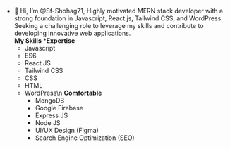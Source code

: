 - 👋 Hi, I’m @Sf-Shohag71, 
Highly motivated MERN stack developer with a strong foundation in Javascript, React.js, Tailwind CSS, and WordPress. Seeking a challenging role to leverage my skills and contribute to developing innovative web applications.<br />
**My Skills**
  ***Expertise**
  - Javascript
  - ES6
  - React JS
  - Tailwind CSS
  - CSS
  - HTML
  - WordPress\n
  **Comfortable**
    - MongoDB
    - Google Firebase
    - Express JS
    - Node JS
    - UI/UX Design (Figma)
    - Search Engine Optimization (SEO)
